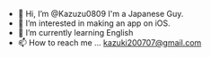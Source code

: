 - 👋 Hi, I’m @Kazuzu0809 I'm a Japanese Guy.
- 👀 I’m interested in making an app on iOS.
- 🌱 I’m currently learning English
- 📫 How to reach me ... kazuki200707@gmail.com

<!---
Kazuzu0809/Kazuzu0809 is a ✨ special ✨ repository because its `README.md` (this file) appears on your GitHub profile.
You can click the Preview link to take a look at your changes.
--->
